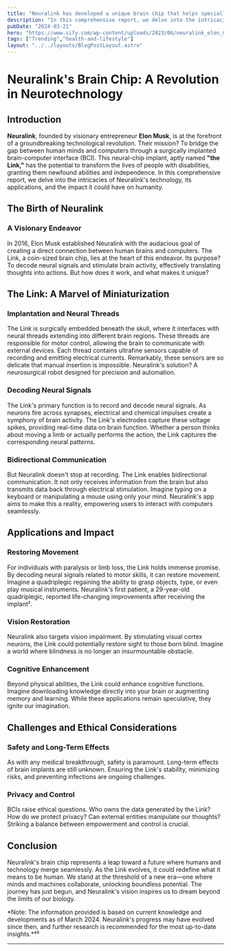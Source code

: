 ```yaml
---
title: "Neuralink has developed a unique brain chip that helps specially-abled people with motor skills using their mind, which including using a computer"
description: "In this comprehensive report, we delve into the intricacies of Neuralink's technology, its applications, and the impact it could have on humanity."
pubDate: "2024-03-21"
hero: "https://www.sify.com/wp-content/uploads/2023/06/neuralink_elon_musk_medium.jpg"
tags: ["Trending","health-and-lifestyle"]
layout: "../../layouts/BlogPostLayout.astro"
---
```

# Neuralink's Brain Chip: A Revolution in Neurotechnology

## Introduction

**Neuralink**, founded by visionary entrepreneur **Elon Musk**, is at the forefront of a groundbreaking technological revolution. Their mission? To bridge the gap between human minds and computers through a surgically implanted brain-computer interface (BCI). This neural-chip implant, aptly named **"the Link,"** has the potential to transform the lives of people with disabilities, granting them newfound abilities and independence. In this comprehensive report, we delve into the intricacies of Neuralink's technology, its applications, and the impact it could have on humanity.

## The Birth of Neuralink

### A Visionary Endeavor

In 2016, Elon Musk established Neuralink with the audacious goal of creating a direct connection between human brains and computers. The Link, a coin-sized brain chip, lies at the heart of this endeavor. Its purpose? To decode neural signals and stimulate brain activity, effectively translating thoughts into actions. But how does it work, and what makes it unique?

## The Link: A Marvel of Miniaturization

### Implantation and Neural Threads

The Link is surgically embedded beneath the skull, where it interfaces with neural threads extending into different brain regions. These threads are responsible for motor control, allowing the brain to communicate with external devices. Each thread contains ultrafine sensors capable of recording and emitting electrical currents. Remarkably, these sensors are so delicate that manual insertion is impossible. Neuralink's solution? A neurosurgical robot designed for precision and automation.

### Decoding Neural Signals

The Link's primary function is to record and decode neural signals. As neurons fire across synapses, electrical and chemical impulses create a symphony of brain activity. The Link's electrodes capture these voltage spikes, providing real-time data on brain function. Whether a person thinks about moving a limb or actually performs the action, the Link captures the corresponding neural patterns.

### Bidirectional Communication

But Neuralink doesn't stop at recording. The Link enables bidirectional communication. It not only receives information from the brain but also transmits data back through electrical stimulation. Imagine typing on a keyboard or manipulating a mouse using only your mind. Neuralink's app aims to make this a reality, empowering users to interact with computers seamlessly.

## Applications and Impact

### Restoring Movement

For individuals with paralysis or limb loss, the Link holds immense promise. By decoding neural signals related to motor skills, it can restore movement. Imagine a quadriplegic regaining the ability to grasp objects, type, or even play musical instruments. Neuralink's first patient, a 29-year-old quadriplegic, reported life-changing improvements after receiving the implant².

### Vision Restoration

Neuralink also targets vision impairment. By stimulating visual cortex neurons, the Link could potentially restore sight to those born blind. Imagine a world where blindness is no longer an insurmountable obstacle.

### Cognitive Enhancement

Beyond physical abilities, the Link could enhance cognitive functions. Imagine downloading knowledge directly into your brain or augmenting memory and learning. While these applications remain speculative, they ignite our imagination.

## Challenges and Ethical Considerations

### Safety and Long-Term Effects

As with any medical breakthrough, safety is paramount. Long-term effects of brain implants are still unknown. Ensuring the Link's stability, minimizing risks, and preventing infections are ongoing challenges.

### Privacy and Control

BCIs raise ethical questions. Who owns the data generated by the Link? How do we protect privacy? Can external entities manipulate our thoughts? Striking a balance between empowerment and control is crucial.

## Conclusion

Neuralink's brain chip represents a leap toward a future where humans and technology merge seamlessly. As the Link evolves, it could redefine what it means to be human. We stand at the threshold of a new era—one where minds and machines collaborate, unlocking boundless potential. The journey has just begun, and Neuralink's vision inspires us to dream beyond the limits of our biology.

*Note: The information provided is based on current knowledge and developments as of March 2024. Neuralink's progress may have evolved since then, and further research is recommended for the most up-to-date insights.*⁴⁵

---